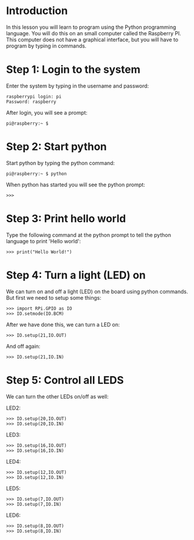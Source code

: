 # Introduction
In this lesson you will learn to program using the Python programming language. You will do this on an small computer called the Raspberry PI. This computer does not have a graphical interface, but you will have to program by typing in commands. 

# Step 1: Login to the system
Enter the system by typing in the username and password:

````
raspberrypi login: pi
Password: raspberry
````

After login, you will see a prompt: 
````
pi@raspberry:~ $
````

# Step 2: Start python

Start python by typing the python command:
````
pi@raspberry:~ $ python
````

When python has started you will see the python prompt:
````
>>>
````

# Step 3: Print hello world

Type the following command at the python prompt to tell the python language to print 'Hello world':

````
>>> print("Hello World!")
````

# Step 4: Turn a light (LED) on

We can turn on and off a light (LED) on the board using python commands. But first we need to setup some things:
````
>>> import RPi.GPIO as IO
>>> IO.setmode(IO.BCM)
````

After we have done this, we can turn a LED on:
````
>>> IO.setup(21,IO.OUT)  
````

And off again:
````
>>> IO.setup(21,IO.IN)  
````

# Step 5: Control all LEDS

We can turn the other LEDs on/off as well:

LED2:
````
>>> IO.setup(20,IO.OUT)  
>>> IO.setup(20,IO.IN)  
````

LED3:
````
>>> IO.setup(16,IO.OUT)  
>>> IO.setup(16,IO.IN)  
````

LED4:
````
>>> IO.setup(12,IO.OUT)  
>>> IO.setup(12,IO.IN)  
````

LED5:
````
>>> IO.setup(7,IO.OUT)  
>>> IO.setup(7,IO.IN)  
````

LED6:
````
>>> IO.setup(8,IO.OUT)  
>>> IO.setup(8,IO.IN)  
````

